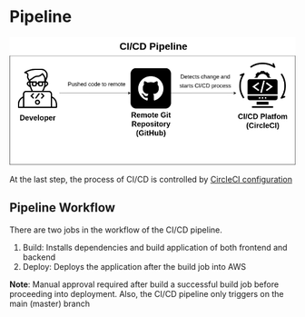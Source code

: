 # Pipeline

![pipeline](extras/pipeline.png)

At the last step, the process of CI/CD is controlled by [CircleCI configuration](../.circleci/config.yml)

## Pipeline Workflow

There are two jobs in the workflow of the CI/CD pipeline.

1. Build: Installs dependencies and build application of both frontend and backend
2. Deploy: Deploys the application after the build job into AWS

**Note**: Manual approval required after build a successful build job before proceeding into deployment. Also, the CI/CD pipeline only triggers on the main (master) branch